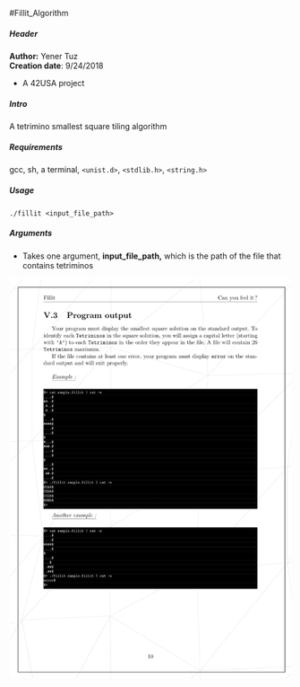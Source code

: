 #Fillit_Algorithm  

##### Header

__Author:__ Yener Tuz  
__Creation date__: 9/24/2018  

* A 42USA project

##### Intro

 A tetrimino smallest square tiling algorithm

##### Requirements  

gcc, sh, a terminal, `<unist.d>`, `<stdlib.h>`, `<string.h>`  

##### Usage  

`./fillit <input_file_path>`  

##### Arguments  

* Takes one argument, __input_file_path,__ which is the path of the file that contains tetriminos  

![Alt text](/download.png?raw=true "Example")
